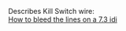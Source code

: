 Describes Kill Switch wire:  
[How to bleed the lines on a 7.3 idi](https://youtu.be/2QsKGLa1yRc?t=83)
